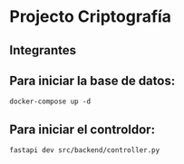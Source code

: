# Projecto Criptografía

## Integrantes

## Para iniciar la base de datos:

```
docker-compose up -d
```

## Para iniciar el controldor:

```
fastapi dev src/backend/controller.py
```
